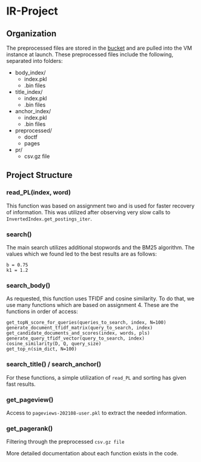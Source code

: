 # IR-Project
## Organization
The preprocessed files are stored in the [bucket](https://console.cloud.google.com/storage/browser/nir399513) and are pulled into the VM instance at launch.
These preprocessed files include the following, separated into folders:
* body_index/
  - index.pkl
  - .bin files
* title_index/
  - index.pkl
  - .bin files
* anchor_index/
  - index.pkl
  - .bin files
* preprocessed/
  - doctf
  - pages
* pr/
  - csv.gz file
## Project Structure
### read_PL(index, word)
This function was based on assignment two and is used for faster recovery of information.
This was utilized after observing very slow calls to `InvertedIndex.get_postings_iter`.
### search()
The main search utilizes additional stopwords and the BM25 algorithm.
The values which we found led to the best results are as follows:
```
b = 0.75
k1 = 1.2
```
### search_body()
As requested, this function uses TFIDF and cosine similarity.
To do that, we use many functions which are based on assignment 4.
These are the functions in order of access:
```
get_topN_score_for_queries(queries_to_search, index, N=100)
generate_document_tfidf_matrix(query_to_search, index)
get_candidate_documents_and_scores(index, words, pls)
generate_query_tfidf_vector(query_to_search, index)
cosine_similarity(D, Q, query_size)
get_top_n(sim_dict, N=100)
```
### search_title() / search_anchor()
For these functions, a simple utilization of `read_PL` and sorting has given fast results.
### get_pageview()
Access to `pageviews-202108-user.pkl` to extract the needed information.
### get_pagerank()
Filtering through the preprocessed `csv.gz file`

More detailed documentation about each function exists in the code.
